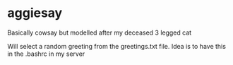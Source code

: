 # aggiesay
Basically cowsay but modelled after my deceased 3 legged cat

Will select a random greeting from the greetings.txt file. Idea is to have this in the .bashrc in my server
